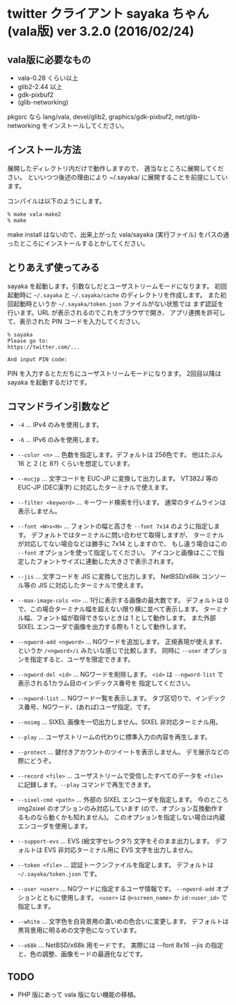 twitter クライアント sayaka ちゃん (vala版) ver 3.2.0 (2016/02/24)
======

vala版に必要なもの
---
* vala-0.28 くらい以上
* glib2-2.44 以上
* gdk-pixbuf2
* (glib-networking)

pkgsrc なら
lang/vala, devel/glib2, graphics/gdk-pixbuf2, net/glib-networking
をインストールしてください。


インストール方法
---
展開したディレクトリ内だけで動作しますので、
適当なところに展開してください。
といいつつ後述の理由により ~/.sayaka/ に展開することを前提にしています。

コンパイルは以下のようにします。

```
% make vala-make2
% make
```

make install はないので、出来上がった vala/sayaka (実行ファイル) をパスの通ったところにインストールするとかしてください。


とりあえず使ってみる
---
sayaka を起動します。引数なしだとユーザストリームモードになります。
初回起動時に `~/.sayaka` と `~/.sayaka/cache` のディレクトリを作成します。
また初回起動時というか `~/.sayaka/token.json` ファイルがない状態では
まず認証を行います。URL が表示されるのでこれをブラウザで開き、
アプリ連携を許可して、表示された PIN コードを入力してください。
```
% sayaka
Please go to:
https://twitter.com/...

And input PIN code:
```

PIN を入力するとただちにユーザストリームモードになります。
2回目以降は sayaka を起動するだけです。


コマンドライン引数など
---
* `-4` … IPv4 のみを使用します。

* `-6` … IPv6 のみを使用します。

* `--color <n>` … 色数を指定します。デフォルトは 256色です。
	他はたぶん 16 と 2 (と 8?) くらいを想定しています。

* `--eucjp` … 文字コードを EUC-JP に変換して出力します。
	VT382J 等の EUC-JP (DEC漢字) に対応したターミナルで使えます。

* `--filter <keyword>` … キーワード検索を行います。
	通常のタイムラインは表示しません。

* `--font <W>x<H>` … フォントの幅と高さを `--font 7x14` のように指定します。
	デフォルトではターミナルに問い合わせて取得しますが、
	ターミナルが対応してない場合などは勝手に 7x14 としますので、
	もし違う場合はこの `--font` オプションを使って指定してください。
	アイコンと画像はここで指定したフォントサイズに連動した大きさで表示されます。

* `--jis` … 文字コードを JIS に変換して出力します。
	NetBSD/x68k コンソール等の JIS に対応したターミナルで使えます。

* `--max-image-cols <n>` … 1行に表示する画像の最大数です。
	デフォルトは 0 で、この場合ターミナル幅を超えない限り横に並べて表示します。
	ターミナル幅、フォント幅が取得できないときは 1 として動作します。
	また外部 SIXEL エンコーダで画像を出力する際も 1 として動作します。

* `--ngword-add <ngword>` … NGワードを追加します。
	正規表現が使えます、というか `/<ngword>/i` みたいな感じで比較します。
	同時に `--user` オプションを指定すると、ユーザを限定できます。

* `--ngword-del <id>` … NGワードを削除します。
	`<id>` は `--ngword-list` で表示される1カラム目のインデックス番号を
	指定してください。

* `--ngword-list` … NGワード一覧を表示します。
	タブ区切りで、インデックス番号、NGワード、(あれば)ユーザ指定、です。

* `--noimg` … SIXEL 画像を一切出力しません。SIXEL 非対応ターミナル用。

* `--play` … ユーザストリームの代わりに標準入力の内容を再生します。

* `--protect` … 鍵付きアカウントのツイートを表示しません。
	デモ展示などの際にどうぞ。

* `--record <file>` … ユーザストリームで受信したすべてのデータを
	`<file>` に記録します。`--play` コマンドで再生できます。

* `--sixel-cmd <path>` … 外部の SIXEL エンコーダを指定します。
	今のところ img2sixel のオプションのみ対応しています
	(ので、オプション互換動作するものなら動くかも知れません)。
	このオプションを指定しない場合は内蔵エンコーダを使用します。

* `--support-evs` … EVS (絵文字セレクタ?) 文字をそのまま出力します。
	デフォルトは EVS 非対応ターミナル用に EVS 文字を出力しません。

* `--token <file>` … 認証トークンファイルを指定します。
	デフォルトは `~/.sayaka/token.json` です。

* `--user <user>` … NGワードに指定するユーザ情報です。
	`--ngword-add` オプションとともに使用します。
	`<user>` は `@<screen_name>` か `id:<user_id>` で指定します。

* `--white` … 文字色を白背景用の濃いめの色合いに変更します。
	デフォルトは黒背景用に明るめの文字色になっています。

* `--x68k` … NetBSD/x68k 用モードです。
	実際には --font 8x16 --jis の指定と、色の調整、画像モードの最適化などです。


TODO
---
* PHP 版にあって vala 版にない機能の移植。

